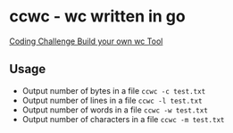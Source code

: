 # ccwc - wc written in go

[Coding Challenge Build your own wc Tool](https://codingchallenges.fyi/challenges/challenge-wc#the-challenge---building-wc)

## Usage

- Output number of bytes in a file `ccwc -c test.txt`
- Output number of lines in a file `ccwc -l test.txt`
- Output number of words in a file `ccwc -w test.txt`
- Output number of characters in a file `ccwc -m test.txt`
